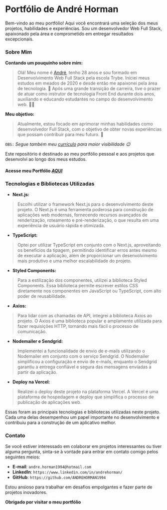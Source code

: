 # Portfólio de André Horman

Bem-vindo ao meu portfólio! Aqui você encontrará uma seleção dos meus projetos, habilidades e experiências. Sou um desenvolvedor Web Full Stack, apaixonado pela área e comprometido em entregar resultados excepcionais.

### Sobre Mim

**Contando um pouquinho sobre mim:**

 > Olá! Meu nome é [André](https://www.linkedin.com/in/andrehorman/), tenho 28 anos e sou formado em Desenvolvimento Web Full Stack pela escola Trybe. Iniciei meus estudos em meados de 2020 e desde então me apaixonei pela área de tecnologia. 💚 Após uma grande transição de carreira, tive o prazer de atuar como instrutor de tecnologia Front End durante dois anos, auxiliando e educando estudantes no campo do desenvolvimento web. 👨‍💻

**Meu objetivo:**

 > Atualmente, estou focado em aprimorar minhas habilidades como desenvolvedor Full Stack, com o objetivo de obter novas experiências que possam contribuir para meu futuro. 🚀

`OBS:` *Segue também meu [currículo](https://resume.io/r/5XOjVWyDz) para maior visibilidade 😉*

Este repositório é destinado ao meu portfólio pessoal e aos projetos que desenvolvi ao longo dos meus estudos.

#### Acesse meu Portfólio _[AQUI](https://portfolio-andre-horman.vercel.app/)_


### Tecnologias e Bibliotecas Utilizadas

 - **Next.js:**
 > Escolhi utilizar o framework Next.js para o desenvolvimento deste projeto. O Next.js é uma ferramenta poderosa para construção de aplicações web modernas, fornecendo recursos avançados de renderização, roteamento e pré-renderização, o que resulta em uma experiência de usuário rápida e otimizada.

 - **TypeScript:**
 > Optei por utilizar TypeScript em conjunto com o Next.js, aproveitando os benefícios da tipagem, permitindo identificar erros antes mesmo de executar a aplicação, além de proporcionar um desenvolvimento mais produtivo e uma melhor escalabilidade do projeto.

 - **Styled Components:**
 > Para a estilização dos componentes, utilizei a biblioteca Styled Components. Essa biblioteca permite escrever estilos CSS diretamente nos componentes em JavaScript ou TypeScript, com alto poder de reusabilidade.

 - **Axios:**
 > Para lidar com as chamadas de API, integrei a biblioteca Axios ao projeto. O Axios é uma biblioteca popular e amplamente utilizada para fazer requisições HTTP, tornando mais fácil o processo de comunicação.

 - **Nodemailer e Sendgrid:**
 > Implementei a funcionalidade de envio de e-mails utilizando o Nodemailer em conjunto com o serviço Sendgrid. O Nodemailer simplificou a configuração e envio de e-mails, enquanto o Sendgrid garantiu a entrega confiável e segura das mensagens enviadas a partir da aplicação.

 - **Deploy na Vercel:**
 > Realizei o deploy deste projeto na plataforma Vercel. A Vercel é uma plataforma de hospedagem e deploy que simplifica o processo de publicação de aplicações web.

Essas foram as principais tecnologias e bibliotecas utilizadas neste projeto. Cada uma delas desempenhou um papel importante no desenvolvimento e contribuiu para a construção de um aplicativo melhor.

### Contato

Se você estiver interessado em colaborar em projetos interessantes ou tiver alguma pergunta, sinta-se à vontade para entrar em contato comigo pelos seguintes meios:

 - **E-mail**: `andre.horman1994@hotmail.com`
 - **LinkedIn**: `https://www.linkedin.com/in/andrehorman/`
 - **GitHub**: `https://github.com/ANDREHORMAN1994`

Estou ansioso para trabalhar em desafios empolgantes e fazer parte de projetos inovadores.

**Obrigado por visitar o meu portfólio**

